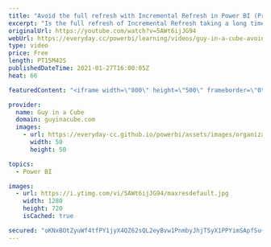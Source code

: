```yaml
---
title: "Avoid the full refresh with Incremental Refresh in Power BI (Premium)"
excerpt: "Is the full refresh of Incremental Refresh taking a long time? Or, even timing out? Patrick shows you how you can avoid the full refresh and refresh each partition individually when using Power BI Premium!  Handling deletes within Incremental Refresh in Power BI: https://www.youtube.com/watch?v=nKVrl0ec6uE"
originalUrl: https://youtube.com/watch?v=5AWt6ijJG94
webUrl: https://everyday.cc/powerbi/learning/videos/guy-in-a-cube-avoid-the-full-refresh-with-incremental-refresh-in-power-bi-premium/
type: video
price: Free
length: PT15M42S
publishedDateTime: 2021-01-27T16:00:05Z
heat: 66

featuredContent: "<iframe width=\"800\" height=\"500\" frameborder=\"0\" src=\"https://www.youtube.com/embed/5AWt6ijJG94\" allow=\"accelerometer; autoplay; encrypted-media; gyroscope; picture-in-picture\" allowfullscreen></iframe>"

provider:
  name: Guy in a Cube
  domain: guyinacube.com
  images:
    - url: https://everyday-cc.github.io/powerbi/assets/images/organizations/guyinacube.com-50x50.jpg
      width: 50
      height: 50

topics:
  - Power BI

images:
  - url: https://i.ytimg.com/vi/5AWt6ijJG94/maxresdefault.jpg
    width: 1280
    height: 720
    isCached: true

secured: "oKNxBOtZyuWf4tfPY1jyX4QZ62sQL2eyBvw1PnmbyJhjT5yX1PPYimSApfSu+EdTj0e/ao7wBjyIaGpgxDC1vwXJa+l6v50OefgqKFYzjZDWt8x92z2nLxTzVQsvSq35JanhpFEr+PU4h5BJp7iPWU2JZr9kUR/JsqrMgOqKE0lPvq53iIMJTmDGk4yx1/Ne3xNV6kfDzUTvYvoPP5r24uMPHD3tw07JalcB5rG1EYgJkzFf2n6vK9z92cjqrVM2EEwpLWl2tc26j6HEQaXrpkfwHiZmLbPpv3862vvibm/m7dQENMcHUUGUPazJPsGrQW36y6slHyMdzwU4R8fWr19wmnepTSGgVZUKAhOG/wHR/k46k5h1vOdQOPRSmSLNaphxUZK40xAx7ITQWvZyVFMd6IDGn/xKkCvK7mHlk7g=;lGsJy1PyVi/VWVWBYsiSyw=="
---
```


